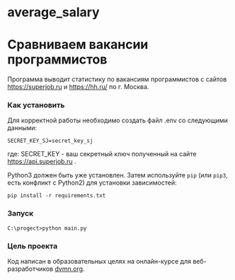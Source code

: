 # average_salary
# Сравниваем вакансии программистов

Программа выводит статистику по вакансиям программистов с сайтов https://superjob.ru и https://hh.ru/ по г. Москва.

### Как установить

Для корректной работы необходимо создать файл .env со следующими данными:
```
SECRET_KEY_SJ=secret_key_sj
```
где:
 SECRET_KEY - ваш секретный ключ полученный на сайте https://api.superjob.ru .

Python3 должен быть уже установлен. 
Затем используйте `pip` (или `pip3`, есть конфликт с Python2) для установки зависимостей:
```
pip install -r requirements.txt
```

### Запуск

```
C:\progect>python main.py
```

### Цель проекта

Код написан в образовательных целях на онлайн-курсе для веб-разработчиков [dvmn.org](https://dvmn.org/).
